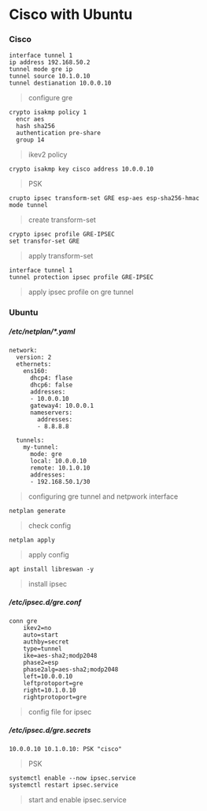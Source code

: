 # Cisco with Ubuntu 
### Cisco
```
interface tunnel 1
ip address 192.168.50.2
tunnel mode gre ip
tunnel source 10.1.0.10
tunnel destianation 10.0.0.10
```
> configure gre
```
crypto isakmp policy 1
  encr aes
  hash sha256
  authentication pre-share
  group 14
```
> ikev2 policy
```
crypto isakmp key cisco address 10.0.0.10
```
> PSK 
```
crupto ipsec transform-set GRE esp-aes esp-sha256-hmac
mode tunnel
```
> create transform-set
```
crypto ipsec profile GRE-IPSEC
set transfor-set GRE
```
> apply transform-set
```
interface tunnel 1 
tunnel protection ipsec profile GRE-IPSEC
```
> apply ipsec profile on gre tunnel
### Ubuntu
##### /etc/netplan/*.yaml
```
network:
  version: 2
  ethernets: 
    ens160:
      dhcp4: flase
      dhcp6: false
      addresses:
      - 10.0.0.10
      gateway4: 10.0.0.1
      nameservers: 
        addresses:
        - 8.8.8.8
        
  tunnels:
    my-tunnel:
      mode: gre
      local: 10.0.0.10
      remote: 10.1.0.10
      addresses:
      - 192.168.50.1/30
```
> configuring gre tunnel and netpwork interface
```
netplan generate
```
> check config
```
netplan apply 
```
> apply config
```
apt install libreswan -y
```
> install ipsec
##### /etc/ipsec.d/gre.conf
```
conn gre
    ikev2=no 
    auto=start
    authby=secret
    type=tunnel
    ike=aes-sha2;modp2048
    phase2=esp
    phase2alg=aes-sha2;modp2048
    left=10.0.0.10
    leftprotoport=gre
    right=10.1.0.10
    rightprotoport=gre
```
> config file for ipsec
##### /etc/ipsec.d/gre.secrets
```
10.0.0.10 10.1.0.10: PSK "cisco"
```
> PSK 
```
systemctl enable --now ipsec.service
systemctl restart ipsec.service
```
> start and enable ipsec.service

